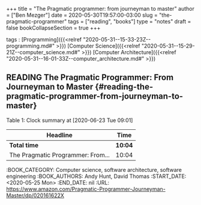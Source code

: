 +++
title = "The Pragmatic programmer: from journeyman to master"
author = ["Ben Mezger"]
date = 2020-05-30T19:57:00-03:00
slug = "the-pragmatic-programmer"
tags = ["reading", "books"]
type = "notes"
draft = false
bookCollapseSection = true
+++

tags
: [Programming]({{<relref "2020-05-31--15-33-23Z--programming.md#" >}}) [Computer Science]({{<relref "2020-05-31--15-29-21Z--computer_science.md#" >}}) [Computer Architecture]({{<relref "2020-05-31--16-01-33Z--computer_architecture.md#" >}})


## READING The Pragmatic Programmer: From Journeyman to Master {#reading-the-pragmatic-programmer-from-journeyman-to-master}

<div class="table-caption">
  <span class="table-number">Table 1</span>:
  Clock summary at <span class="timestamp-wrapper"><span class="timestamp">[2020-06-23 Tue 09:01]</span></span>
</div>

| Headline                          | Time      |
|-----------------------------------|-----------|
| **Total time**                    | **10:04** |
| The Pragmatic Programmer: From... | 10:04     |

:BOOK_CATEGORY: Computer science, software architecture, software engineering
:BOOK_AUTHORS: Andy Hunt, David Thomas
:START_DATE: <span class="timestamp-wrapper"><span class="timestamp">&lt;2020-05-25 Mon&gt;</span></span>
:END_DATE: nil
:URL: <https://www.amazon.com/Pragmatic-Programmer-Journeyman-Master/dp/020161622X>
